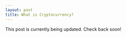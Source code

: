 ```yaml
---
layout: post
title: What is Cryptocurrency?
---
```


This post is currently being updated. Check back soon!